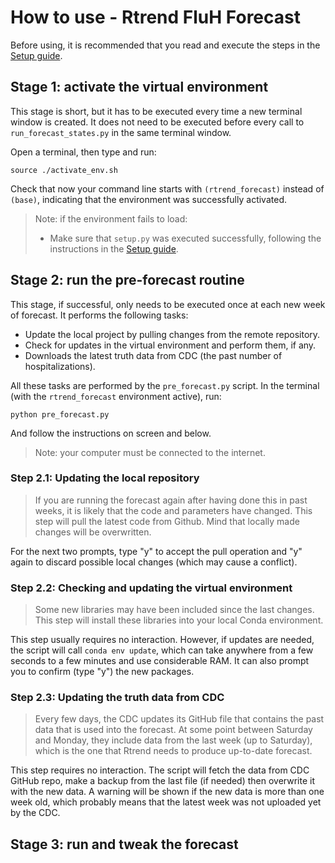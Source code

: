 # How to use - Rtrend FluH Forecast

Before using, it is recommended that you read and execute the steps in the [Setup guide](setup_guide.md).

## Stage 1: activate the virtual environment

This stage is short, but it has to be executed every time a new terminal window is created. It does not need to be executed before every call to `run_forecast_states.py` in the same terminal window.

Open a terminal, then type and run:

````
source ./activate_env.sh
````

Check that now your command line starts with `(rtrend_forecast)` instead of `(base)`, indicating that the environment was successfully activated.

> Note: if the environment fails to load:
> - Make sure that `setup.py` was executed successfully, following the instructions in the [Setup guide](./setup_guide.md).
> 


## Stage 2: run the pre-forecast routine

This stage, if successful, only needs to be executed once at each new week of forecast. It performs the following tasks:

- Update the local project by pulling changes from the remote repository.
- Check for updates in the virtual environment and perform them, if any.
- Downloads the latest truth data from CDC (the past number of hospitalizations).

All these tasks are performed by the `pre_forecast.py` script. In the terminal (with the `rtrend_forecast` environment active), run:

````
python pre_forecast.py
````

And follow the instructions on screen and below.

> Note: your computer must be connected to the internet.

### Step 2.1: Updating the local repository

> If you are running the forecast again after having done this in past weeks, it is likely that the code and parameters have changed. This step will pull the latest code from Github. Mind that locally made changes will be overwritten.

For the next two prompts, type "y" to accept the pull operation and "y" again to discard possible local changes (which may cause a conflict).

### Step 2.2: Checking and updating the virtual environment

> Some new libraries may have been included since the last changes. This step will install these libraries into your local Conda environment.

This step usually requires no interaction. However, if updates are needed, the script will call `conda env update`, which can take anywhere from a few seconds to a few minutes and use considerable RAM. It can also prompt you to confirm (type "y") the new packages.

### Step 2.3: Updating the truth data from CDC

> Every few days, the CDC updates its GitHub file that contains the past data that is used into the forecast. At some point between Saturday and Monday, they include data from the last week (up to Saturday), which is the one that Rtrend needs to produce up-to-date forecast.

This step requires no interaction. The script will fetch the data from CDC GitHub repo, make a backup from the last file (if needed) then overwrite it with the new data. A warning will be shown if the new data is more than one week old, which probably means that the latest week was not uploaded yet by the CDC.


## Stage 3: run and tweak the forecast


